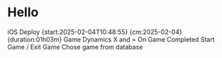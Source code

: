 # Hello

iOS Deploy {start:2025-02-04T10:48:55} {cm:2025-02-04} {duration:01h03m}
Game Dynamics
X and =
On Game Completed
Start Game / Exit Game
Chose game from database
